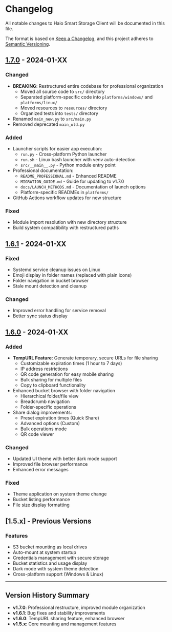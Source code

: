 # Changelog

All notable changes to Haio Smart Storage Client will be documented in this file.

The format is based on [Keep a Changelog](https://keepachangelog.com/en/1.0.0/),
and this project adheres to [Semantic Versioning](https://semver.org/spec/v2.0.0.html).

## [1.7.0] - 2024-01-XX

### Changed
- **BREAKING**: Restructured entire codebase for professional organization
  - Moved all source code to `src/` directory
  - Separated platform-specific code into `platforms/windows/` and `platforms/linux/`
  - Moved resources to `resources/` directory
  - Organized tests into `tests/` directory
- Renamed `main_new.py` to `src/main.py`
- Removed deprecated `main_old.py`

### Added
- Launcher scripts for easier app execution:
  - `run.py` - Cross-platform Python launcher
  - `run.sh` - Linux bash launcher with venv auto-detection
  - `src/__main__.py` - Python module entry point
- Professional documentation:
  - `README_PROFESSIONAL.md` - Enhanced README
  - `MIGRATION_GUIDE.md` - Guide for updating to v1.7.0
  - `docs/LAUNCH_METHODS.md` - Documentation of launch options
  - Platform-specific READMEs in `platforms/`
- GitHub Actions workflow updates for new structure

### Fixed
- Module import resolution with new directory structure
- Build system compatibility with restructured paths

## [1.6.1] - 2024-01-XX

### Fixed
- Systemd service cleanup issues on Linux
- Emoji display in folder names (replaced with plain icons)
- Folder navigation in bucket browser
- Stale mount detection and cleanup

### Changed
- Improved error handling for service removal
- Better sync status display

## [1.6.0] - 2024-01-XX

### Added
- **TempURL Feature**: Generate temporary, secure URLs for file sharing
  - Customizable expiration times (1 hour to 7 days)
  - IP address restrictions
  - QR code generation for easy mobile sharing
  - Bulk sharing for multiple files
  - Copy to clipboard functionality
- Enhanced bucket browser with folder navigation
  - Hierarchical folder/file view
  - Breadcrumb navigation
  - Folder-specific operations
- Share dialog improvements:
  - Preset expiration times (Quick Share)
  - Advanced options (Custom)
  - Bulk operations mode
  - QR code viewer

### Changed
- Updated UI theme with better dark mode support
- Improved file browser performance
- Enhanced error messages

### Fixed
- Theme application on system theme change
- Bucket listing performance
- File size display formatting

## [1.5.x] - Previous Versions

### Features
- S3 bucket mounting as local drives
- Auto-mount at system startup
- Credentials management with secure storage
- Bucket statistics and usage display
- Dark mode with system theme detection
- Cross-platform support (Windows & Linux)

---

## Version History Summary

- **v1.7.0**: Professional restructure, improved module organization
- **v1.6.1**: Bug fixes and stability improvements
- **v1.6.0**: TempURL sharing feature, enhanced browser
- **v1.5.x**: Core mounting and management features

[1.7.0]: https://github.com/haioco/smartapp/compare/v1.6.1...v1.7.0
[1.6.1]: https://github.com/haioco/smartapp/compare/v1.6.0...v1.6.1
[1.6.0]: https://github.com/haioco/smartapp/compare/v1.5.0...v1.6.0
